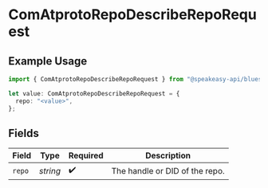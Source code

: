 # ComAtprotoRepoDescribeRepoRequest

## Example Usage

```typescript
import { ComAtprotoRepoDescribeRepoRequest } from "@speakeasy-api/bluesky/models/operations";

let value: ComAtprotoRepoDescribeRepoRequest = {
  repo: "<value>",
};
```

## Fields

| Field                          | Type                           | Required                       | Description                    |
| ------------------------------ | ------------------------------ | ------------------------------ | ------------------------------ |
| `repo`                         | *string*                       | :heavy_check_mark:             | The handle or DID of the repo. |